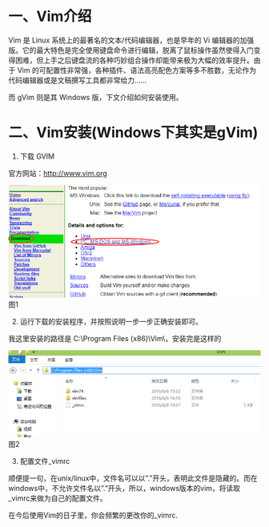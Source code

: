 
# 一、Vim介绍

Vim 是 Linux 系统上的最著名的文本/代码编辑器，也是早年的 Vi 编辑器的加强版。它的最大特色是完全使用键盘命令进行编辑，脱离了鼠标操作虽然使得入门变得困难，但上手之后键盘流的各种巧妙组合操作却能带来极为大幅的效率提升。由于 Vim 的可配置性非常强，各种插件、语法高亮配色方案等多不胜数，无论作为代码编辑器或是文稿撰写工具都非常给力……

而 gVim 则是其 Windows 版，下文介绍如何安装使用。

# 二、Vim安装(Windows下其实是gVim)

1. 下载 GVIM

官方网站：http://www.vim.org

![1](../images/Windows下Vim编辑器使用（一）——Vim介绍和安装/1.png) 图1   

2. 运行下载的安装程序，并按照说明一步一步正确安装即可。

我这里安装的路径是 C:\Program Files (x86)\Vim\，安装完是这样的

![2](../images/Windows下Vim编辑器使用（一）——Vim介绍和安装/2.png) 图2

3. 配置文件_vimrc   

顺便提一句，在unix/linux中，文件名可以以”.”开头，表明此文件是隐藏的。而在windows中，不允许文件名以”.”开头，所以，windows版本的vim，将读取_vimrc来做为自己的配置文件。   

在今后使用Vim的日子里，你会频繁的更改你的_vimrc.
